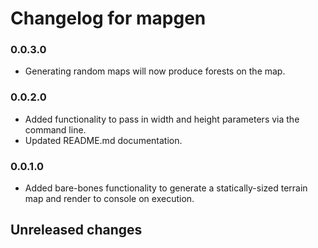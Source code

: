 # Changelog for mapgen

### 0.0.3.0
* Generating random maps will now produce forests on the map.

### 0.0.2.0
* Added functionality to pass in width and height parameters via the command line.
* Updated README.md documentation.

### 0.0.1.0
* Added bare-bones functionality to generate a statically-sized terrain map and render to console on execution.

## Unreleased changes
